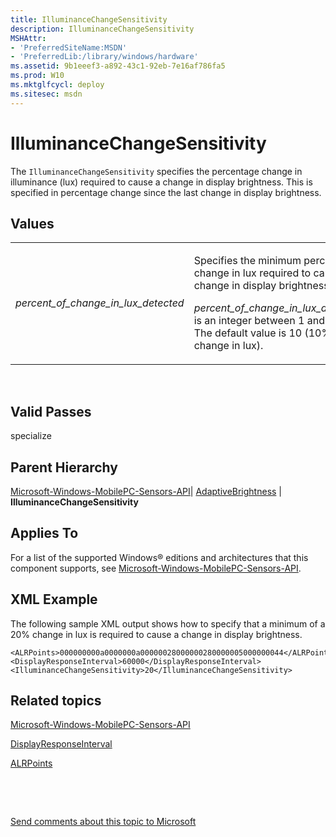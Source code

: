 ```yaml
---
title: IlluminanceChangeSensitivity
description: IlluminanceChangeSensitivity
MSHAttr:
- 'PreferredSiteName:MSDN'
- 'PreferredLib:/library/windows/hardware'
ms.assetid: 9b1eeef3-a892-43c1-92eb-7e16af786fa5
ms.prod: W10
ms.mktglfcycl: deploy
ms.sitesec: msdn
---
```


# IlluminanceChangeSensitivity


The `IlluminanceChangeSensitivity` specifies the percentage change in illuminance (lux) required to cause a change in display brightness. This is specified in percentage change since the last change in display brightness.

## Values


<table>
<colgroup>
<col width="50%" />
<col width="50%" />
</colgroup>
<tbody>
<tr class="odd">
<td><p><em>percent_of_change_in_lux_detected</em></p></td>
<td><p>Specifies the minimum percentage change in lux required to cause a change in display brightness.</p>
<p><em>percent_of_change_in_lux_detected</em> is an integer between 1 and 100. The default value is 10 (10% change in lux).</p></td>
</tr>
</tbody>
</table>

 

## Valid Passes


specialize

## Parent Hierarchy


[Microsoft-Windows-MobilePC-Sensors-API](microsoft-windows-mobilepc-sensors-api-win7-microsoft-windows-mobilepc-sensors-api.md)| [AdaptiveBrightness](microsoft-windows-mobilepc-sensors-apiadaptivebrightness.md) | **IlluminanceChangeSensitivity**

## Applies To


For a list of the supported Windows® editions and architectures that this component supports, see [Microsoft-Windows-MobilePC-Sensors-API](microsoft-windows-mobilepc-sensors-api-win7-microsoft-windows-mobilepc-sensors-api.md).

## XML Example


The following sample XML output shows how to specify that a minimum of a 20% change in lux is required to cause a change in display brightness.

``` syntax
<ALRPoints>000000000a0000000a00000028000000280000005000000044</ALRPoints>
<DisplayResponseInterval>60000</DisplayResponseInterval>
<IlluminanceChangeSensitivity>20</IlluminanceChangeSensitivity>
```

## Related topics


[Microsoft-Windows-MobilePC-Sensors-API](microsoft-windows-mobilepc-sensors-api-win7-microsoft-windows-mobilepc-sensors-api.md)

[DisplayResponseInterval](microsoft-windows-mobilepc-sensors-apiadaptivebrightnessdisplayresponseinterval.md)

[ALRPoints](microsoft-windows-mobilepc-sensors-apiadaptivebrightnessalrpoints.md)

 

 

[Send comments about this topic to Microsoft](mailto:wsddocfb@microsoft.com?subject=Documentation%20feedback%20%5Bp_unattend\p_unattend%5D:%20IlluminanceChangeSensitivity%20%20RELEASE:%20%2810/3/2016%29&body=%0A%0APRIVACY%20STATEMENT%0A%0AWe%20use%20your%20feedback%20to%20improve%20the%20documentation.%20We%20don't%20use%20your%20email%20address%20for%20any%20other%20purpose,%20and%20we'll%20remove%20your%20email%20address%20from%20our%20system%20after%20the%20issue%20that%20you're%20reporting%20is%20fixed.%20While%20we're%20working%20to%20fix%20this%20issue,%20we%20might%20send%20you%20an%20email%20message%20to%20ask%20for%20more%20info.%20Later,%20we%20might%20also%20send%20you%20an%20email%20message%20to%20let%20you%20know%20that%20we've%20addressed%20your%20feedback.%0A%0AFor%20more%20info%20about%20Microsoft's%20privacy%20policy,%20see%20http://privacy.microsoft.com/default.aspx. "Send comments about this topic to Microsoft")





